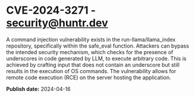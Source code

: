 # CVE-2024-3271 - security@huntr.dev

A command injection vulnerability exists in the run-llama/llama_index repository, specifically within the safe_eval function. Attackers can bypass the intended security mechanism, which checks for the presence of underscores in code generated by LLM, to execute arbitrary code. This is achieved by crafting input that does not contain an underscore but still results in the execution of OS commands. The vulnerability allows for remote code execution (RCE) on the server hosting the application.

**Publish date:** 2024-04-16

